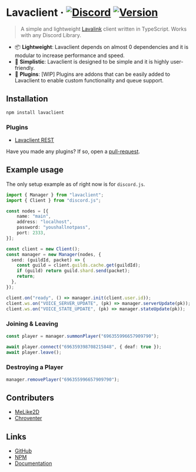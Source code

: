 # Lavaclient &middot; [![Discord](https://discordapp.com/api/guilds/696355996657909790/embed.png)](https://discord.gg/BnQECNd) [![Version](https://img.shields.io/npm/v/lavaclient.svg?maxAge=3600)](https://npmjs.com/lavaclient)

> A simple and lightweight [Lavalink](https://github.com/Frederikam/Lavalink) client written in TypeScript. Works with any Discord Library.

- 📦 **Lightweight**: Lavaclient depends on almost 0 dependencies and it is modular to increase performance and speed.
- 🔰 **Simplistic**: Lavaclient is designed to be simple and it is highly user-friendly.
- 🔋 **Plugins**: [WIP] Plugins are addons that can be easily added to Lavaclient to enable custom functionality and queue support.

## Installation

```shell
npm install lavaclient
```

### Plugins

- [Lavaclient REST](https://npmjs.com/lavaclient-rest-plugin)

Have you made any plugins? If so, open a [pull-request](https://github.com/Lavaclient/lavaclient/pulls).

## Example usage

The only setup example as of right now is for `discord.js`.

```ts
import { Manager } from "lavaclient";
import { Client } from "discord.js";

const nodes = [{
    name: "main",
    address: "localhost",
    password: "youshallnotpass",
    port: 2333,
}];

const client = new Client();
const manager = new Manager(nodes, {
  send: (guildId, packet) => {
    const guild = client.guilds.cache.get(guildId);
    if (guild) return guild.shard.send(packet);
    return;
  },
});

client.on("ready", () => manager.init(client.user.id));
client.ws.on("VOICE_SERVER_UPDATE", (pk) => manager.serverUpdate(pk));
client.ws.on("VOICE_STATE_UPDATE", (pk) => manager.stateUpdate(pk));
```

### Joining & Leaving

```ts
const player = manager.summonPlayer("696355996657909790");

await player.connect("696359398708215848", { deaf: true });
await player.leave();
```

### Destroying a Player

```ts
manager.removePlayer("696355996657909790");
```

## Contributers

- [MeLike2D](https://github.com/lolwastedjs)
- [Chroventer](https://github.com/chroventer)

## Links

- [GitHub](https://github.com/Lavaclient/lavaclient)
- [NPM](https://npmjs.com/package/lavaclient)
- [Documentation](https://lavaclient.js.org)
